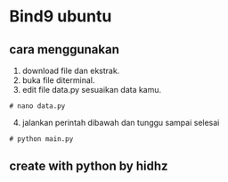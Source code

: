 # Bind9 ubuntu
## cara menggunakan

1. download file dan ekstrak.
2. buka file diterminal.
3. edit file data.py sesuaikan data kamu.
```
# nano data.py
```
4. jalankan perintah dibawah dan tunggu sampai selesai
```
# python main.py
```

## create with python by hidhz
